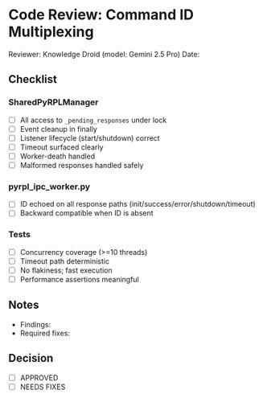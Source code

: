 # Code Review: Command ID Multiplexing

Reviewer: Knowledge Droid (model: Gemini 2.5 Pro)
Date: <fill>

## Checklist

### SharedPyRPLManager
- [ ] All access to `_pending_responses` under lock
- [ ] Event cleanup in finally
- [ ] Listener lifecycle (start/shutdown) correct
- [ ] Timeout surfaced clearly
- [ ] Worker-death handled
- [ ] Malformed responses handled safely

### pyrpl_ipc_worker.py
- [ ] ID echoed on all response paths (init/success/error/shutdown/timeout)
- [ ] Backward compatible when ID is absent

### Tests
- [ ] Concurrency coverage (>=10 threads)
- [ ] Timeout path deterministic
- [ ] No flakiness; fast execution
- [ ] Performance assertions meaningful

## Notes
- Findings:
- Required fixes:

## Decision
- [ ] APPROVED
- [ ] NEEDS FIXES